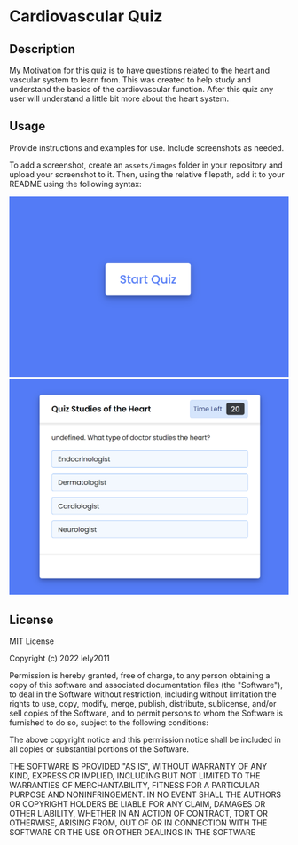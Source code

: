 # Cardiovascular Quiz

## Description

My Motivation for this quiz is to have questions related to the heart and vascular system to learn from. This was created to help study and understand the basics of the cardiovascular function. After this quiz any user will understand a little bit more about the heart system.

## Usage

Provide instructions and examples for use. Include screenshots as needed.

To add a screenshot, create an `assets/images` folder in your repository and upload your screenshot to it. Then, using the relative filepath, add it to your README using the following syntax:

![Quiz Intro Page](assets/images/quiz-start-demo.png)
![Quiz Question Page](assets/images/quiz-question-demo.png)
   

## License

MIT License

Copyright (c) 2022 lely2011

Permission is hereby granted, free of charge, to any person obtaining a copy of this software and associated documentation files (the "Software"), to deal in the Software without restriction, including without limitation the rights to use, copy, modify, merge, publish, distribute, sublicense, and/or sell copies of the Software, and to permit persons to whom the Software is furnished to do so, subject to the following conditions:

The above copyright notice and this permission notice shall be included in all copies or substantial portions of the Software.

THE SOFTWARE IS PROVIDED "AS IS", WITHOUT WARRANTY OF ANY KIND, EXPRESS OR IMPLIED, INCLUDING BUT NOT LIMITED TO THE WARRANTIES OF MERCHANTABILITY, FITNESS FOR A PARTICULAR PURPOSE AND NONINFRINGEMENT. IN NO EVENT SHALL THE AUTHORS OR COPYRIGHT HOLDERS BE LIABLE FOR ANY CLAIM, DAMAGES OR OTHER LIABILITY, WHETHER IN AN ACTION OF CONTRACT, TORT OR OTHERWISE, ARISING FROM, OUT OF OR IN CONNECTION WITH THE SOFTWARE OR THE USE OR OTHER DEALINGS IN THE SOFTWARE
